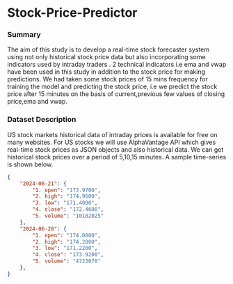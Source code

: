 # Stock-Price-Predictor

### Summary 
The aim of this study is to develop a real-time stock forecaster system using not only historical stock price data  but also incorporating some indicators used by intraday traders . 2 technical indicators i.e ema and vwap have been used in this study in addition to the stock price for making predictions. We had taken some stock prices of 15 mins frequency for training the model and predicting the stock price, i.e we predict the stock price after 15 minutes on the basis of current,previous few values of closing price,ema and vwap.

### Dataset Description
US stock markets historical data of intraday prices is available for free on many websites. For US stocks we will use AlphaVantage API which gives real-time stock prices as JSON objects and also historical data. We can get historical stock prices over a period of 5,10,15 minutes. A sample time-series is shown below. 
```json
{
    "2024-06-21": {
        "1. open": "173.9700",
        "2. high": "174.9600",
        "3. low": "171.4000",
        "4. close": "172.4600",
        "5. volume": "10182025"
    },
    "2024-06-20": {
        "1. open": "174.0800",
        "2. high": "174.2800",
        "3. low": "171.2200",
        "4. close": "173.9200",
        "5. volume": "4723078"
    },
}
```
